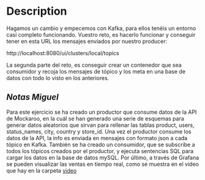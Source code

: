 # Description

Hagamos un cambio y empecemos con Kafka, para ellos tenéis un entorno casi completo funcionando. Vuestro reto, es hacerlo funcionar y conseguir tener en esta URL los mensajes enviados por nuestro producer:

http://localhost:8080/ui/clusters/local/topics

La segunda parte del reto, es conseguir crear un contenedor que sea consumidor y recoja los mensajes de tópico y los meta en una base de datos con todo lo visto en los anteriores.

## _Notas Miguel_

Para este ejercicio se ha creado un productor que consume datos de la API de Mockaroo, en la cuál se han generado una serie de esquemas para generar datos aleatorios que sirvan para rellenar las tablas product, users, status_names, city, country y store_id. Una vez el productor consume los datos de la API, la info es enviada en mensajes con formato json a cada tópico en Kafka. También se ha creado un consumidor, que se subscribe a todos los tópicos creados por el productor, y ejecuta sentencias SQL para cargar los datos en la base de datos mySQL. Por último, a través de Grafana se pueden visualizar las ventas en tiempo real, como se muestra en el video que hay en la carpeta [video](./video/)



